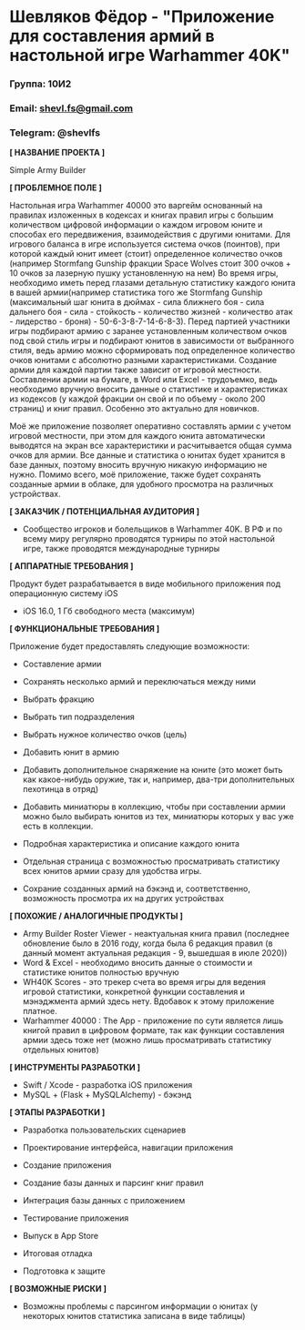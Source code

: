 # Шевляков Фёдор - "Приложение для составления армий в настольной игре Warhammer 40K"
### Группа: 10И2 
### Email: shevl.fs@gmail.com
### Telegram: @shevlfs
**[ НАЗВАНИЕ ПРОЕКТА ]**

Simple Army Builder

**[ ПРОБЛЕМНОЕ ПОЛЕ ]**

Настольная игра Warhammer 40000 это варгейм основанный на правилах изложенных в кодексах и книгах правил игры с большим количеством цифровой информации о каждом игровом юните и способах его передвижения, взаимодействия с другими юнитами. Для игрового баланса в игре используется система очков (поинтов),  при которой каждый юнит имеет (стоит) определенное количество очков (например Stormfang Gunship фракции Space Wolves стоит 300 очков + 10 очков за лазерную пушку установленную на нем) Во время игры, необходимо иметь перед глазами детальную статистику каждого юнита в вашей армии(например статистика того же Stormfang Gunship (максимальный шаг юнита в дюймах - сила ближнего боя - сила дальнего боя - сила - стойкость - количество жизней - количество атак - лидерство - броня) - 50-6-3-8-7-14-6-8-3). Перед партией участники игры подбирают армию с заранее установленным количеством очков под свой стиль игры и подбирают юнитов в зависимости от выбранного стиля, ведь армию можно сформировать под определенное количество очков юнитами с абсолютно разными характеристиками.  Создание армии для каждой партии также зависит от игровой местности. Составлении армии на бумаге, в Word или Excel - трудоъемко, ведь необходимо вручную вносить данные о статистике и характеристиках из кодексов (у каждой фракции он свой и по объему - около 200 страниц) и книг правил. Особенно это актуально для новичков. 

Моё же приложение позволяет оперативно составлять армии с учетом игровой местности, при этом для каждого юнита автоматически выводятся на экран все характеристики и расчитывается общая сумма очков для армии. Все данные и статистика о юнитах будет хранится в базе данных, поэтому вносить вручную никакую информацию не нужно. Помимо всего, моё приложение, также будет сохранять созданные армии в облаке, для удобного просмотра на различных устройствах.

**[ ЗАКАЗЧИК / ПОТЕНЦИАЛЬНАЯ АУДИТОРИЯ ]**

* Сообщество игроков и болельщиков в Warhammer 40K. В РФ и по всему миру регулярно проводятся турниры по этой настольной игре, также проводятся международные турниры

**[ АППАРАТНЫЕ ТРЕБОВАНИЯ ]** 

Продукт будет разрабатывается в виде мобильного приложения под операционную систему iOS

* iOS 16.0,  1 Гб свободного места (максимум)

**[ ФУНКЦИОНАЛЬНЫЕ ТРЕБОВАНИЯ ]**

Приложение будет предоставлять следующие возможности:

* Составление армии

* Сохранять несколько армий и переключаться между ними

* Выбрать фракцию

* Выбрать тип подразделения

* Выбрать нужное количество очков (цель)

* Добавить юнит в армию

* Добавить дополнительное снаряжение на юните (это может быть как какое-нибудь оружие, так и, например, два-три дополнительных пехотинца в отряд)

* Добавить миниатюры в коллекцию, чтобы при составлении армии можно было выбирать юнитов из тех, миниатюры которых у вас уже есть в коллекции.

* Подробная характеристика и описание каждого юнита

* Отдельная страница с возможностью просматривать статистику всех юнитов армии сразу для удобства игры.

* Сохрание созданных армий на бэкэнд и, соответственно,  возможность просмотра их на других устройствах

  

**[ ПОХОЖИЕ / АНАЛОГИЧНЫЕ ПРОДУКТЫ ]**

* Army Builder Roster Viewer - неактуальная книга правил (последнее обновление было в 2016 году, когда была 6 редакция правил (в данный момент актуальная редакция - 9, вышедшая в июле 2020))
* Word & Excel - необходимо вносить данные о стоимости и статистике юнитов полностью вручную
* WH40K Scores - это трекер счета во время игры для ведения игровой статистики, конкретной функции составления и мэнэджмента армий здесь нету. Вдобавок к этому приложение платное.
* Warhammer 40000 : The App - приложение по сути является лишь книгой правил в цифровом формате, так как функции составления армии здесь тоже нет (можно лишь просматривать статистику отдельных юнитов)

**[ ИНСТРУМЕНТЫ РАЗРАБОТКИ ]**

* Swift / Xcode - разработка iOS приложения
* MySQL + (Flask + MySQLAlchemy) - бэкэнд

**[ ЭТАПЫ РАЗРАБОТКИ ]**

* Разработка пользовательских сценариев

* Проектирование интерфейса, навигации приложения

* Создание приложения

* Создание базы данных и парсинг книг правил

* Интеграция базы данных с приложением

* Тестирование приложения

* Выпуск в App Store

* Итоговая отладка

* Подготовка к защите

**[ ВОЗМОЖНЫЕ РИСКИ ]**

* Возможны проблемы с парсингом информации о юнитах (у некоторых юнитов статистика записана в виде таблицы)